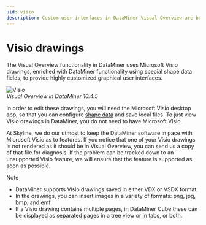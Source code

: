 ```yaml
---
uid: visio
description: Custom user interfaces in DataMiner Visual Overview are based on Microsoft Visio drawings enriched with DataMiner functionality using shape data.
---
```


# Visio drawings

The Visual Overview functionality in DataMiner uses Microsoft Visio drawings, enriched with DataMiner functionality using special shape data fields, to provide highly customized graphical user interfaces.

![Visio](~/user-guide/images/Visio_Drawings.png)<br>*Visual Overview in DataMiner 10.4.5*

In order to edit these drawings, you will need the Microsoft Visio desktop app, so that you can configure [shape data](xref:Working_with_shape_data_in_Microsoft_Visio) and save local files. To just view Visio drawings in DataMiner, you do not need to have Microsoft Visio.

At Skyline, we do our utmost to keep the DataMiner software in pace with Microsoft Visio as to features. If you notice that one of your Visio drawings is not rendered as it should be in Visual Overview, you can send us a copy of that file for diagnosis. If the problem can be tracked down to an unsupported Visio feature, we will ensure that the feature is supported as soon as possible.

> [!NOTE]
>
> - DataMiner supports Visio drawings saved in either VDX or VSDX format.
> - In the drawings, you can insert images in a variety of formats: png, jpg, bmp, and emf.
> - If a Visio drawing contains multiple pages, in DataMiner Cube these can be displayed as separated pages in a tree view or in tabs, or both.
